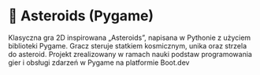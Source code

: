 # 🚀 Asteroids (Pygame)
Klasyczna gra 2D inspirowana „Asteroids”, napisana w Pythonie z użyciem biblioteki Pygame. Gracz steruje statkiem kosmicznym, unika oraz strzela do asteroid.
Projekt zrealizowany w ramach nauki podstaw programowania gier i obsługi zdarzeń w Pygame na platformie Boot.dev
